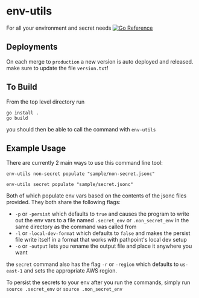 # env-utils
For all your environment and secret needs
[![Go Reference](https://pkg.go.dev/badge/github.com/outline-insurance/env-utils.svg)](https://pkg.go.dev/github.com/outline-insurance/env-utils)

## Deployments
On each merge to `production` a new version is auto deployed and released. make sure to update the file `version.txt`!

## To Build
From the top level directory run 
```
go install .
go build
```
you should then be able to call the command with `env-utils`

## Example Usage
There are currently 2 main ways to use this command line tool:
```
env-utils non-secret populate "sample/non-secret.jsonc"

env-utils secret populate "sample/secret.jsonc"
```
Both of which populate env vars based on the contents of the jsonc files provided.
They both share the following flags:

* `-p` or `-persist` which defaults to `true` and causes the program to write out the env vars to a file named `.secret_env` or `.non_secret_env` in the same directory as the command was called from
* `-l` or `-local-dev-format` which defaults to `false` and makes the persist file write itself in a format that works with pathpoint's local dev setup
* `-o` or `-output` lets you rename the output file and place it anywhere you want

the `secret` command also has the flag `-r` or `-region` which defaults to `us-east-1` and sets the appropriate AWS region.

To persist the secrets to your env after you run the commands, simply run `source .secret_env` or `source .non_secret_env`
